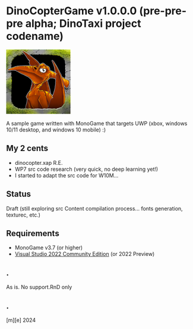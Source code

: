 # DinoCopterGame v1.0.0.0 (pre-pre-pre alpha; DinoTaxi project codename)

![DinoTaxi](Images/logo.png)

A sample game written with MonoGame that targets UWP (xbox, windows 10/11 desktop, and windows 10 mobile) :)  


## My 2 cents
- dinocopter.xap R.E.
- WP7 src code research (very quick, no deep learning yet!)
- I started to adapt the src code for W10M... 

## Status
Draft (still exploring src Content compilation process... fonts generation, texturec, etc.)


## Requirements
* MonoGame v3.7 (or higher)
* [Visual Studio 2022 Community Edition](https://visualstudio.microsoft.com/) (or 2022 Preview)


## . 
As is. No support.RnD only

## .
[m][e] 2024
